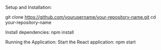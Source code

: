 Setup and Installation:

git clone https://github.com/yourusername/your-repository-name.git
cd your-repository-name

Install dependencies:
 npm install

Running the Application:
Start the React application:
 npm start
